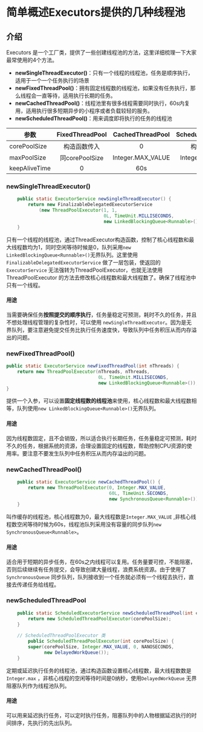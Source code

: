 # 简单概述Executors提供的几种线程池

## 介绍

Executors 是一个工厂类，提供了一些创建线程池的方法，这里详细梳理一下大家最常使用的4个方法。

- **newSingleThreadExecutor()**：只有一个线程的线程池，任务是顺序执行，适用于一个一个任务执行的场景
- **newFixedThreadPool()**：拥有固定线程数的线程池，如果没有任务执行，那么线程会一直等待，适用执行长期的任务。
- **newCachedThreadPool()**：线程池里有很多线程需要同时执行，60s内复用，适用执行很多短期异步的小程序或者负载较轻的服务。
- **newScheduledThreadPool()**：用来调度即将执行的任务的线程池

| 参数          | FixedThreadPool | CachedThreadPool  | ScheduledThreadPool | SingleThreadExecutor | SingleScheduledThreadPool |
| ------------- | :-------------: | :---------------: | :-----------------: | :------------------: | :-----------------------: |
| corePoolSize  |  构造函数传入   |         0         |    构造函数传入     |          1           |             1             |
| maxPoolSize   | 同corePoolSize  | Integer.MAX_VALUE |  Integer.MAX_VALUE  |          1           |     Integer.MAX_VALUE     |
| keepAliveTime |        0        |        60s        |          0          |          0           |             0             |

### newSingleThreadExecutor()

```java
    public static ExecutorService newSingleThreadExecutor() {
        return new FinalizableDelegatedExecutorService
            (new ThreadPoolExecutor(1, 1,
                                    0L, TimeUnit.MILLISECONDS,
                                    new LinkedBlockingQueue<Runnable>()));
    }
```

只有一个线程的线程池，通过ThreadExecutor构造函数，控制了核心线程数和最大线程数均为1，同时空闲等待时候是0，队列采用`new LinkedBlockingQueue<Runnable>()`无界队列。这里使用`FinalizableDelegatedExecutorService` 做了一层包装，使返回的`ExecutorService` 无法强转为ThreadPoolExecutor，也就无法使用ThreadPoolExecutor 的方法去修改核心线程数和最大线程数了。确保了线程池中只有一个线程。

#### 用途

当需要确保任务**按照提交的顺序执行**，任务量稳定可预测，耗时不久的任务，并且不想处理线程管理的复杂性时，可以使用 `newSingleThreadExecutor`。因为是无界队列，要注意避免提交任务比执行任务速度快，导致队列中任务积压从而内存溢出的问题。

### newFixedThreadPool()

```java
public static ExecutorService newFixedThreadPool(int nThreads) {
    return new ThreadPoolExecutor(nThreads, nThreads,
                                  0L, TimeUnit.MILLISECONDS,
                                  new LinkedBlockingQueue<Runnable>());
}
```

提供一个入参，可以设置**固定线程数的线程池**来使用，核心线程数和最大线程数相等，队列使用`new LinkedBlockingQueue<Runnable>()`无界队列。

#### 用途

因为线程数固定，且不会销毁，所以适合执行长期任务，任务量稳定可预测，耗时不久的任务，根据系统的资源，合理设置固定的线程数，帮助控制CPU资源的使用率。要注意不要发生队列中任务积压从而内存溢出的问题。

### newCachedThreadPool()

```java
    public static ExecutorService newCachedThreadPool() {
        return new ThreadPoolExecutor(0, Integer.MAX_VALUE,
                                      60L, TimeUnit.SECONDS,
                                      new SynchronousQueue<Runnable>());
    }
```

叫作缓存的线程池，核心线程数为0，最大线程数是`Integer.MAX_VALUE` ,非核心线程数空闲等待时候为60s，线程池队列采用没有容量的同步队列`new SynchronousQueue<Runnable>`。

#### 用途

适合用于短期的异步任务，在60s之内线程可以复用。任务量要可控，不能阻塞，否则后续继续有任务提交，会导致创建大量线程，浪费系统资源。由于使用了`SynchronousQueue` 同步队列，队列接收到一个任务就必须有一个线程去执行，直接去传递任务给线程。

### newScheduledThreadPool

```java
    public static ScheduledExecutorService newScheduledThreadPool(int corePoolSize) {
        return new ScheduledThreadPoolExecutor(corePoolSize);
    }
    
    // ScheduledThreadPoolExecutor 类
        public ScheduledThreadPoolExecutor(int corePoolSize) {
        super(corePoolSize, Integer.MAX_VALUE, 0, NANOSECONDS,
              new DelayedWorkQueue());
    }
```

定期或延迟执行任务的线程池，通过构造函数设置核心线程数，最大线程数数是`Integer.max` ，非核心线程的空闲等待时间是0纳秒，使用`DelayedWorkQueue` 无界阻塞队列作为线程池队列。

#### 用途

可以用来延迟执行任务，可以定时执行任务，阻塞队列中的人物根据延迟执行的时间排序，先执行的先出队列。